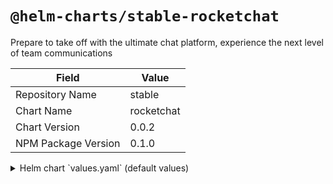 # `@helm-charts/stable-rocketchat`

Prepare to take off with the ultimate chat platform, experience the next level of team communications

| Field               | Value      |
| ------------------- | ---------- |
| Repository Name     | stable     |
| Chart Name          | rocketchat |
| Chart Version       | 0.0.2      |
| NPM Package Version | 0.1.0      |

<details>

<summary>Helm chart `values.yaml` (default values)</summary>

```yaml
## Rocket Chat image version
## ref: https://hub.docker.com/r/library/rocket.chat/tags/
##
image: rocket.chat:0.56

## Specify a imagePullPolicy
## Defaults to 'Always' if image tag is 'latest', else set to 'IfNotPresent'
## ref: http://kubernetes.io/docs/user-guide/images/#pre-pulling-images
##
# imagePullPolicy:

## Host for the application
##
# host:

# Main RocketChat configuration:
config:
  SMTP_Host:
  SMTP_Port:
  SMTP_Username:
  SMTP_Password:
  From_Email:
  Jitsi_Enabled: false
  Jitsi_Domain: meet.jit.si
  Jitsi_URL_Room_Prefix: RocketChat
  Jitsi_Open_New_Window: false
  Jitsi_Enable_Channels: false
  Jitsi_Chrome_Extension:
  WebRTC_Enable_Channel: false
  WebRTC_Enable_Private: false
  WebRTC_Enable_Direct: false

##
## MongoDB chart configuration
##
mongodb:
  ## MongoDB admin password
  ### ref: https://github.com/bitnami/bitnami-docker-mongodb/blob/master/README.md#setting-the-root-password-on-first-run
  ###
  ## mongodbRootPassword:
  #
  ## MongoDB custom user and database
  ## ref: https://github.com/bitnami/bitnami-docker-mongodb/blob/master/README.md#creating-a-user-and-database-on-first-run
  ##
  # mongodbUsername:
  # mongodbPassword:
  # mongodbDatabase:
  ## Enable persistence using Persistent Volume Claims
  ## ref: http://kubernetes.io/docs/user-guide/persistent-volumes/
  ##
  persistence:
    enabled: true
    ## If defined, volume.beta.kubernetes.io/storage-class: <storageClass>
    ##
    # storageClass:
    accessMode: ReadWriteOnce
    size: 8Gi

## Enable persistence using Persistent Volume Claims
## ref: http://kubernetes.io/docs/user-guide/persistent-volumes/
##
persistence:
  enabled: true
  ## If defined, volume.beta.kubernetes.io/storage-class: <storageClass>
  ##
  # storageClass:
  accessMode: ReadWriteOnce
  size: 8Gi

## Configure resource requests and limits
## ref: http://kubernetes.io/docs/user-guide/compute-resources/
##
# resources:
#   requests:
#     memory: 512Mi
#     cpu: 300m

## Configure the ingress object to hook into existing infastructure
### ref : http://kubernetes.io/docs/user-guide/ingress/
###
ingress:
  enabled: false
  tls: false
  annotations:
    kubernetes.io/ingress.class: 'nginx'
```

</details>

